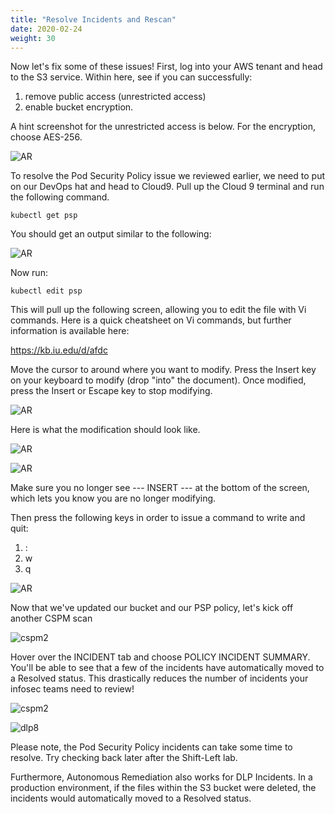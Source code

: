 ```yaml
---
title: "Resolve Incidents and Rescan"
date: 2020-02-24
weight: 30
---
```


Now let's fix some of these issues! First, log into your AWS tenant and head to the S3 service. Within here, see if you can successfully:

1. remove public access (unrestricted access)
2. enable bucket encryption.

A hint screenshot for the unrestricted access is below. For the encryption, choose AES-256.

![AR](/images/mvcscan/cspmresolve06.png?classes=border,shadow)

To resolve the Pod Security Policy issue we reviewed earlier, we need to put on our DevOps hat and head to Cloud9. Pull up the Cloud 9 terminal and run the following command.

```
kubectl get psp
```

You should get an output similar to the following:

![AR](/images/mvcscan/cspmresolve01.png?classes=border,shadow)


Now run:

```
kubectl edit psp
```

This will pull up the following screen, allowing you to edit the file with Vi commands. Here is a quick cheatsheet on Vi commands, but further information is available here:

https://kb.iu.edu/d/afdc

Move the cursor to around where you want to modify. Press the Insert key on your keyboard to modify (drop "into" the document). Once modified, press the Insert or Escape key to stop modifying.

![AR](/images/mvcscan/cspmresolve02.png?classes=border,shadow)

Here is what the modification should look like.

![AR](/images/mvcscan/cspmresolve03.png?classes=border,shadow)

![AR](/images/mvcscan/cspmresolve04.png?classes=border,shadow)

Make sure you no longer see --- INSERT --- at the bottom of the screen, which lets you know you are no longer modifying.

Then press the following keys in order to issue a command to write and quit:

1. :
2. w
3. q

![AR](/images/mvcscan/cspmresolve05.png?classes=border,shadow)

Now that we've updated our bucket and our PSP policy, let's kick off another CSPM scan

![cspm2](/images/mvcscan/cspmscan02.png?classes=border,shadow)

<!--- ![dlp8](/images/mvcscan/dlpscan08.png?classes=border,shadow) --->

Hover over the INCIDENT tab and choose POLICY INCIDENT SUMMARY. You'll be able to see that a few of the incidents have automatically moved to a Resolved status. This drastically reduces the number of incidents your infosec teams need to review! 

![cspm2](/images/mvcscan/cspmrescan01.png?classes=border,shadow)

![dlp8](/images/mvcscan/cspmrescan01.png?classes=border,shadow)

Please note, the Pod Security Policy incidents can take some time to resolve. Try checking back later after the Shift-Left lab.

Furthermore, Autonomous Remediation also works for DLP Incidents. In a production environment, if the files within the S3 bucket were deleted, the incidents would automatically moved to a Resolved status.